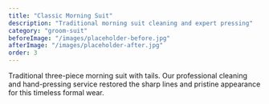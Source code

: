 ```yaml
---
title: "Classic Morning Suit"
description: "Traditional morning suit cleaning and expert pressing"
category: "groom-suit"
beforeImage: "/images/placeholder-before.jpg"
afterImage: "/images/placeholder-after.jpg"
order: 3
---
```


Traditional three-piece morning suit with tails. Our professional cleaning and hand-pressing service restored the sharp lines and pristine appearance for this timeless formal wear.
